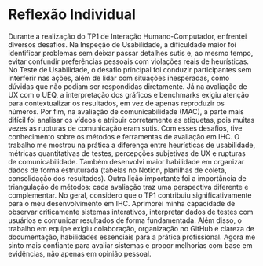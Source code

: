 # Reflexão Individual

Durante a realização do TP1 de Interação Humano-Computador, enfrentei diversos desafios. Na
Inspeção de Usabilidade, a dificuldade maior foi identificar problemas sem deixar passar
detalhes sutis e, ao mesmo tempo, evitar confundir preferências pessoais com violações reais
de heurísticas. No Teste de Usabilidade, o desafio principal foi conduzir participantes sem
interferir nas ações, além de lidar com situações inesperadas, como dúvidas que não podiam
ser respondidas diretamente. Já na avaliação de UX com o UEQ, a interpretação dos gráficos e
benchmarks exigiu atenção para contextualizar os resultados, em vez de apenas reproduzir os
números. Por fim, na avaliação de comunicabilidade (MAC), a parte mais difícil foi analisar os
vídeos e atribuir corretamente as etiquetas, pois muitas vezes as rupturas de comunicação
eram sutis.
Com esses desafios, tive conhecimento sobre os métodos e ferramentas de avaliação em IHC.
O trabalho me mostrou na prática a diferença entre heurísticas de usabilidade, métricas
quantitativas de testes, percepções subjetivas de UX e rupturas de comunicabilidade. Também
desenvolvi maior habilidade em organizar dados de forma estruturada (tabelas no Notion,
planilhas de coleta, consolidação dos resultados). Outra lição importante foi a importância de
triangulação de métodos: cada avaliação traz uma perspectiva diferente e complementar.
No geral, considero que o TP1 contribuiu significativamente para o meu desenvolvimento em
IHC. Aprimorei minha capacidade de observar criticamente sistemas interativos, interpretar
dados de testes com usuários e comunicar resultados de forma fundamentada. Além disso, o
trabalho em equipe exigiu colaboração, organização no GitHub e clareza de documentação,
habilidades essenciais para a prática profissional. Agora me sinto mais confiante para avaliar
sistemas e propor melhorias com base em evidências, não apenas em opinião pessoal.
